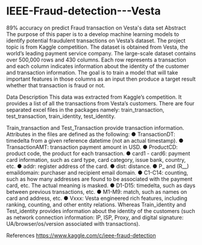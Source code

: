 # IEEE-Fraud-detection---Vesta
89% accuracy on predict Fraud transaction on Vesta's data set
Abstract
The purpose of this paper is to a develop machine learning models to identify potential fraudulent transactions on Vesta’s dataset. 
The project topic is from Kaggle competition. The dataset is obtained from Vesta, the world’s leading payment service company. 
The large-scale dataset contains over 500,000 rows and 430 columns. Each row represents a transaction and each column indicates information about the identity of the customer and transaction information. The goal is to train a model that will take important features in those columns as an input then produce a target result whether that transaction is fraud or not.

Data Description
This data was extracted from Kaggle’s competition. It provides a list of all the transactions from Vesta’s customers. There are four separated excel files in the packages namely: train_transaction, test_transaction, train_identity, test_identity. 
 
Train_transaction and Test_Transaction provide transaction information. Attributes in the files are defined as the following:
●	TransactionDT: timedelta from a given reference datetime (not an actual timestamp).
●	TransactionAMT: transaction payment amount in USD.
●	ProductCD: product code, the product for each transaction.
●	card1 - card6: payment card information, such as card type, card category, issue bank, country, etc.
●	addr: register address of the card.
●	dist: distance.
●	P_ and (R__) emaildomain: purchaser and recipient email domain.
●	C1-C14: counting, such as how many addresses are found to be associated with the payment card, etc. The actual meaning is masked.
●	D1-D15: timedelta, such as days between previous transactions, etc.
●	M1-M9: match, such as names on card and address, etc.
●	Vxxx: Vesta engineered rich features, including ranking, counting, and other entity relations. 
Whereas Train_identity and Test_identity provides information about the identity of the customers (such as network connection information: IP, ISP, Proxy, and digital signature: UA/browser/os/version associated with transactions). 


References
https://www.kaggle.com/c/ieee-fraud-detection
